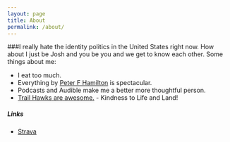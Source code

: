 ```yaml
---
layout: page
title: About
permalink: /about/
---
```

###I really hate the identity politics in the United States right now.  How about I just be Josh and you be you and we get to know each other.  Some things about me:

- I eat too much.
- Everything by [Peter F Hamilton](http://amzn.to/2j8iYCg) is spectacular.
- Podcasts and Audible make me a better more thoughtful person.
- [Trail Hawks are awesome.](https://trailhawks.com) - Kindness to Life and Land!

##### Links
- [Strava](https://www.strava.com/athletes/4332172/training/log)
